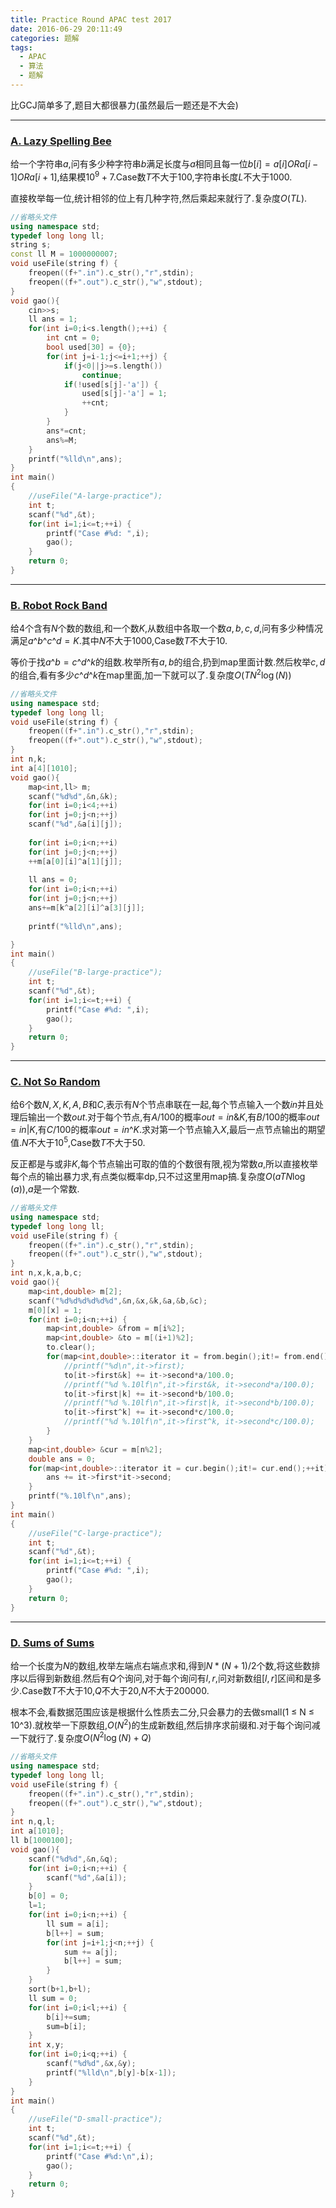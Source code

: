 ```yaml
---
title: Practice Round APAC test 2017
date: 2016-06-29 20:11:49
categories: 题解
tags:
  - APAC
  - 算法
  - 题解
---
```


比GCJ简单多了,题目大都很暴力(虽然最后一题还是不大会)

---

### [A. Lazy Spelling Bee](https://code.google.com/codejam/contest/5254486/dashboard#s=p0)

给一个字符串$a$,问有多少种字符串$b$满足长度与$a$相同且每一位$b[i] = a[i] OR a[i-1] OR a[i+1]$,结果模$10^9 + 7$.Case数$T$不大于$100$,字符串长度$L$不大于$1000$.

直接枚举每一位,统计相邻的位上有几种字符,然后乘起来就行了.复杂度$O(TL)$.

``` cpp
//省略头文件
using namespace std;
typedef long long ll;
string s;
const ll M = 1000000007;
void useFile(string f) {
	freopen((f+".in").c_str(),"r",stdin);
	freopen((f+".out").c_str(),"w",stdout);
} 
void gao(){
	cin>>s;	
	ll ans = 1;
	for(int i=0;i<s.length();++i) {
		int cnt = 0;
		bool used[30] = {0};
		for(int j=i-1;j<=i+1;++j) {
			if(j<0||j>=s.length())
				continue;
			if(!used[s[j]-'a']) {
				used[s[j]-'a'] = 1;
				++cnt;
			}
		}
		ans*=cnt;
		ans%=M;
	}
	printf("%lld\n",ans);
}
int main()
{
	//useFile("A-large-practice");
	int t;
    scanf("%d",&t);
    for(int i=1;i<=t;++i) {
    	printf("Case #%d: ",i);
    	gao();
    }
    return 0;
}

```
<!-- more -->

---

### [B. Robot Rock Band](https://code.google.com/codejam/contest/5254486/dashboard#s=p1)

给$4$个含有$N$个数的数组,和一个数$K$,从数组中各取一个数$a,b,c,d$,问有多少种情况满足$a$^$b$^$c$^$d=K$.其中$N$不大于$1000$,Case数$T$不大于$10$.

等价于找$a$^$b=c$^$d$^$k$的组数.枚举所有$a,b$的组合,扔到map里面计数.然后枚举$c,d$的组合,看有多少$c$^$d$^$k$在map里面,加一下就可以了.复杂度$O(T N^2 \log(N))$

``` cpp
//省略头文件
using namespace std;
typedef long long ll;
void useFile(string f) {
	freopen((f+".in").c_str(),"r",stdin);
	freopen((f+".out").c_str(),"w",stdout);
}
int n,k;
int a[4][1010];
void gao(){
	map<int,ll> m;
	scanf("%d%d",&n,&k);
	for(int i=0;i<4;++i)
	for(int j=0;j<n;++j)
	scanf("%d",&a[i][j]);
	
	for(int i=0;i<n;++i)
	for(int j=0;j<n;++j)
	++m[a[0][i]^a[1][j]];
	
	ll ans = 0;
	for(int i=0;i<n;++i)
	for(int j=0;j<n;++j)
	ans+=m[k^a[2][i]^a[3][j]];
	
	printf("%lld\n",ans);

}
int main()
{
	//useFile("B-large-practice");
	int t;
    scanf("%d",&t);
    for(int i=1;i<=t;++i) {
    	printf("Case #%d: ",i);
    	gao();
    }
    return 0;
}

```

---

### [C. Not So Random](https://code.google.com/codejam/contest/5254486/dashboard#s=p2)

给$6$个数$N,X,K,A,B$和$C$,表示有$N$个节点串联在一起,每个节点输入一个数$in$并且处理后输出一个数$out$.对于每个节点,有$A/100$的概率$out=in$&$K$,有$B/100$的概率$out=in$|$K$,有$C/100$的概率$out=in$^$K$.求对第一个节点输入$X$,最后一点节点输出的期望值.$N$不大于$10^5$,Case数$T$不大于$50$.

反正都是与或非$K$,每个节点输出可取的值的个数很有限,视为常数$a$,所以直接枚举每个点的输出暴力求,有点类似概率dp,只不过这里用map搞.复杂度$O(aTN\log(a))$,$a$是一个常数.

``` cpp
//省略头文件
using namespace std;
typedef long long ll;
void useFile(string f) {
	freopen((f+".in").c_str(),"r",stdin);
	freopen((f+".out").c_str(),"w",stdout);
}
int n,x,k,a,b,c;
void gao(){
	map<int,double> m[2];
	scanf("%d%d%d%d%d%d",&n,&x,&k,&a,&b,&c);
	m[0][x] = 1;
	for(int i=0;i<n;++i) {
		map<int,double> &from = m[i%2];
		map<int,double> &to = m[(i+1)%2]; 
		to.clear();
		for(map<int,double>::iterator it = from.begin();it!= from.end();++it) {
			//printf("%d\n",it->first);
			to[it->first&k] += it->second*a/100.0;
			//printf("%d %.10lf\n",it->first&k, it->second*a/100.0);
			to[it->first|k] += it->second*b/100.0;
			//printf("%d %.10lf\n",it->first|k, it->second*b/100.0);
			to[it->first^k] += it->second*c/100.0;
			//printf("%d %.10lf\n",it->first^k, it->second*c/100.0);
		}
	}
	map<int,double> &cur = m[n%2];
	double ans = 0;
	for(map<int,double>::iterator it = cur.begin();it!= cur.end();++it) {
		ans += it->first*it->second;
	}
	printf("%.10lf\n",ans);
}
int main()
{
	//useFile("C-large-practice");
	int t;
    scanf("%d",&t);
    for(int i=1;i<=t;++i) {
    	printf("Case #%d: ",i);
    	gao();
    }
    return 0;
}

```

---

### [D. Sums of Sums](https://code.google.com/codejam/contest/5254486/dashboard#s=p3)

给一个长度为$N$的数组,枚举左端点右端点求和,得到$N*(N+1)/2$个数,将这些数排序以后得到新数组.然后有$Q$个询问,对于每个询问有$l,r$,问对新数组$[l,r]$区间和是多少.Case数$T$不大于$10$,$Q$不大于$20$,$N$不大于$200000$.

根本不会,看数据范围应该是根据什么性质去二分,只会暴力的去做small(1 ≤ N ≤ 10^3).就枚举一下原数组,$O(N^2)$的生成新数组,然后排序求前缀和.对于每个询问减一下就行了.复杂度$O(N^2 \log(N)+Q)$

``` cpp
//省略头文件
using namespace std;
typedef long long ll;
void useFile(string f) {
	freopen((f+".in").c_str(),"r",stdin);
	freopen((f+".out").c_str(),"w",stdout);
}
int n,q,l;
int a[1010];
ll b[1000100];
void gao(){
	scanf("%d%d",&n,&q);
	for(int i=0;i<n;++i) {
		scanf("%d",&a[i]);
	}
	b[0] = 0;
	l=1;
	for(int i=0;i<n;++i) {
		ll sum = a[i];
		b[l++] = sum;
		for(int j=i+1;j<n;++j) {
			sum += a[j];
			b[l++] = sum;
		}
	}
	sort(b+1,b+l);
	ll sum = 0;
	for(int i=0;i<l;++i) {
		b[i]+=sum;
		sum=b[i];
	}
	int x,y;
	for(int i=0;i<q;++i) {
		scanf("%d%d",&x,&y);
		printf("%lld\n",b[y]-b[x-1]);
	}
}
int main()
{
	//useFile("D-small-practice");
	int t;
    scanf("%d",&t);
    for(int i=1;i<=t;++i) {
    	printf("Case #%d:\n",i);
    	gao();
    }
    return 0;
}

```